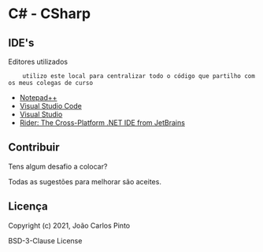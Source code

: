 ﻿# C# - CSharp


## IDE's

Editores utilizados
```
    utilizo este local para centralizar todo o código que partilho com os meus colegas de curso
```


* [Notepad++](https://notepad-plus-plus.org/)
* [Visual Studio Code](https://code.visualstudio.com/)
* [Visual Studio](https://visualstudio.microsoft.com/)
* [Rider: The Cross-Platform .NET IDE from JetBrains](https://www.jetbrains.com/rider/)


## Contribuir

Tens algum desafio a colocar?

Todas as sugestões para melhorar são aceites.


## Licença

Copyright (c) 2021, João Carlos Pinto 

BSD-3-Clause License
